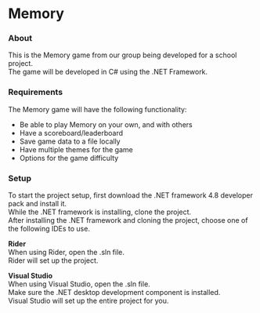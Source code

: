 # Memory

### About
This is the Memory game from our group being developed for a school project.<br>
The game will be developed in C# using the .NET Framework.<br>

### Requirements
The Memory game will have the following functionality:
- Be able to play Memory on your own, and with others
- Have a scoreboard/leaderboard
- Save game data to a file locally
- Have multiple themes for the game
- Options for the game difficulty

### Setup
To start the project setup, first download the .NET framework 4.8 developer pack and install it.<br>
While the .NET framework is installing, clone the project.<br>
After installing the .NET framework and cloning the project, choose one of the following IDEs to use.<br>

**Rider**<br>
When using Rider, open the .sln file.<br>
Rider will set up the project.<br>

**Visual Studio**<br>
When using Visual Studio, open the .sln file.<br>
Make sure the .NET desktop development component is installed.<br>
Visual Studio will set up the entire project for you.<br>
